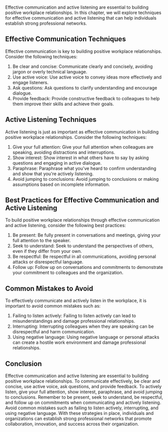 
Effective communication and active listening are essential to building positive workplace relationships. In this chapter, we will explore techniques for effective communication and active listening that can help individuals establish strong professional networks.

Effective Communication Techniques
----------------------------------

Effective communication is key to building positive workplace relationships. Consider the following techniques:

1. Be clear and concise: Communicate clearly and concisely, avoiding jargon or overly technical language.
2. Use active voice: Use active voice to convey ideas more effectively and engage listeners.
3. Ask questions: Ask questions to clarify understanding and encourage dialogue.
4. Provide feedback: Provide constructive feedback to colleagues to help them improve their skills and achieve their goals.

Active Listening Techniques
---------------------------

Active listening is just as important as effective communication in building positive workplace relationships. Consider the following techniques:

1. Give your full attention: Give your full attention when colleagues are speaking, avoiding distractions and interruptions.
2. Show interest: Show interest in what others have to say by asking questions and engaging in active dialogue.
3. Paraphrase: Paraphrase what you've heard to confirm understanding and show that you're actively listening.
4. Avoid jumping to conclusions: Avoid jumping to conclusions or making assumptions based on incomplete information.

Best Practices for Effective Communication and Active Listening
---------------------------------------------------------------

To build positive workplace relationships through effective communication and active listening, consider the following best practices:

1. Be present: Be fully present in conversations and meetings, giving your full attention to the speaker.
2. Seek to understand: Seek to understand the perspectives of others, even if they differ from your own.
3. Be respectful: Be respectful in all communications, avoiding personal attacks or disrespectful language.
4. Follow up: Follow up on conversations and commitments to demonstrate your commitment to colleagues and the organization.

Common Mistakes to Avoid
------------------------

To effectively communicate and actively listen in the workplace, it is important to avoid common mistakes such as:

1. Failing to listen actively: Failing to listen actively can lead to misunderstandings and damage professional relationships.
2. Interrupting: Interrupting colleagues when they are speaking can be disrespectful and harm communication.
3. Using negative language: Using negative language or personal attacks can create a hostile work environment and damage professional relationships.

Conclusion
----------

Effective communication and active listening are essential to building positive workplace relationships. To communicate effectively, be clear and concise, use active voice, ask questions, and provide feedback. To actively listen, give your full attention, show interest, paraphrase, and avoid jumping to conclusions. Remember to be present, seek to understand, be respectful, and follow up on commitments when communicating and actively listening. Avoid common mistakes such as failing to listen actively, interrupting, and using negative language. With these strategies in place, individuals and organizations can establish strong professional networks that promote collaboration, innovation, and success across their organization.
